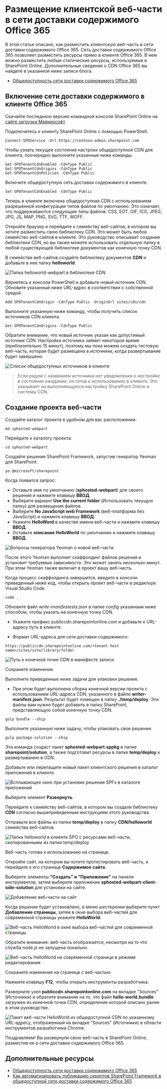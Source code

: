 # <a name="hosting-client-side-web-part-from-office-365-cdn"></a>Размещение клиентской веб-части в сети доставки содержимого Office 365

В этой статье описано, как разместить клиентскую веб-часть в сети доставки содержимого Office 365. Сеть доставки содержимого Office 365 позволяет разместить ресурсы прямо в клиенте Office 365. В нем можно разместить любые статические ресурсы, используемые в SharePoint Online. Дополнительные сведения о CDN Office 365 вы найдете в указанной ниже записи блога.

* [Общедоступность сети доставки содержимого Office 365](https://dev.office.com/blogs/general-availability-of-office-365-cdn)

## <a name="enable-cdn-in-your-office-365-tenant"></a>Включение сети доставки содержимого в клиенте Office 365
Скачайте последнюю версию командной консоли SharePoint Online на [сайте загрузки Майкрософт](https://www.microsoft.com/en-us/download/details.aspx?id=35588).

Подключитесь к клиенту SharePoint Online с помощью PowerShell.
```
Connect-SPOService -Url https://contoso-admin.sharepoint.com
```

Чтобы узнать текущее состояние настроек общедоступной CDN для клиента, поочередно выполните указанные ниже команды. 
```
Get-SPOTenantCdnEnabled -CdnType Public
Get-SPOTenantCdnOrigins -CdnType Public
Get-SPOTenantCdnPolicies -CdnType Public
```
Включите общедоступную сеть доставки содержимого в клиенте.
```
Set-SPOTenantCdnEnabled -CdnType Public
```
Теперь в клиенте включена общедоступная CDN с использованием разрешенной конфигурации типов файлов по умолчанию. Это означает, что поддерживаются следующие типы файлов: CSS, EOT, GIF, ICO, JPEG, JPG, JS, MAP, PNG, SVG, TTF, WOFF.

Откройте браузер и перейдите к семейству веб-сайтов, в котором вы хотите разместить свою библиотеку CDN. Это может быть любое семейство веб-сайтов в клиенте. Это руководство описывает создание библиотеки CDN, но вы также можете использовать отдельную папку в любой существующей библиотеке документов как конечную точку CDN.

В семействе веб-сайтов создайте библиотеку документов **CDN** и добавьте в нее папку **helloworld**.

![Папка helloworld-webpart в библиотеке CDN](../../../../images/cdn-helloworld-folder.png) 

Вернитесь к консоли PowerShell и добавьте новый источник CDN. Обновите указанный ниже URL-адрес в соответствии с собственной средой. 
```
Add-SPOTenantCdnOrigin -CdnType Public -OriginUrl sites/cdn/cdn
```
Выполните указанную ниже команду, чтобы получить список источников CDN клиента.
```
Get-SPOTenantCdnOrigins -CdnType Public
```
Обратите внимание, что новый источник указан как допустимый источник CDN. Настройка источника займет некоторое время (приблизительно 15 минут), поэтому мы пока можем создать тестовую веб-часть, которая будет размещена в источнике, когда развертывание будет завершено. 

![Список общедоступных источников в клиенте](../../../../images/cdn-public-origins.png)

> Если рядом с названием источника нет уведомления о *настройке в состоянии ожидания*, он готов к использованию в клиенте. Это указывает на выполняющуюся настройку SharePoint Online и системы CDN. 

## <a name="creating-a-new-web-part-project"></a>Создание проекта веб-части

Создайте каталог проекта в удобном для вас расположении:

```
md sphosted-webpart
```
    
Перейдите к каталогу проекта:

```
cd sphosted-webpart
```

Создайте решение SharePoint Framework, запустив генератор Yeoman для SharePoint:

```
yo @microsoft/sharepoint
```
    
Когда появится запрос:

* Оставьте имя по умолчанию (**sphosted-webpart**) для своего решения и нажмите клавишу **ВВОД**.
* Выберите вариант **Use the current folder** (Использовать текущую папку) для размещения файлов.
* Выберите **No JavaScript web Framework** (веб-платформа без JavaScript) и нажмите клавишу **ВВОД**.
* Укажите **HelloWord** в качестве имени веб-части и нажмите клавишу **ВВОД**.
* Оставьте **описание HelloWorld** по умолчанию и нажмите клавишу **ВВОД**.

![Вопросы генератора Yeoman о новой веб-части](../../../../images/cdn-create-webpart-yo.png)

После этого Yeoman выполнит скаффолдинг файлов решения и установит требуемые зависимости. Это может занять несколько минут. При этом Yeoman также включит в проект вашу веб-часть.
    
Когда процесс скаффолдинга завершится, введите в консоли приведенный ниже код, чтобы открыть проект веб-части в редакторе Visual Studio Code.

```
code .
```
Обновите файл *write-manifestests.json* в папке *config* указанным ниже способом, чтобы указать на конечную точку CDN. 
- Укажите префикс publiccdn.sharepointonline.com и добавьте к URL-адресу путь в клиенте.
* Формат URL-адреса для сети доставки содержимого:
```
https://publiccdn.sharepointonline.com/<tenant host name>/sites/site/library/folder
```

![Путь к конечной точке CDN в манифесте записи](../../../../images/cdn-write-manifest-json.png)

Сохраните изменения.

Выполните приведенные ниже задачи для упаковки решения.
* При этом будет выполнена сборка конечной версии проекта с использованием URL-адреса CDN, указанного в файле **writer-manifest.json**. Результат будет помещен в папку **./temp/deploy**. Эти файлы вам нужно будет добавить в папку SharePoint, представляющую собой конечную точку CDN. 

```
gulp bundle --ship
```

Выполните указанную ниже задачу, чтобы упаковать свое решение.

```
gulp package-solution --ship
```

Эта команда создаст пакет **sphosted-webpart.sppkg** в папке **sharepoint/solution**, а также подготовит ресурсы в папке **temp/deploy** к развертыванию в CDN.

Добавьте или перетащите новый пакет клиентского решения в каталог приложений в клиенте. 

![Всплывающее окно при установке решения SPFx в каталоге приложений](../../../../images/cdn-upload-solution-to-app-catalog.png)

Выберите элемент **Развернуть**.

Перейдите к семейству веб-сайтов, в котором вы создали библиотеку **CDN** согласно вышеприведенным инструкциям этого руководства.

Отправьте все файлы из папки **temp/deploy** в папку **CDN/helloworld** семейства веб-сайтов. 

![Папка helloworld в клиенте SPO с ресурсами веб-части, скопированными из папки temp/deploy](../../../../images/cdn-web-part-files-in-folder.png)

Веб-часть готова к использованию на странице.

Откройте сайт, на котором вы хотите протестировать веб-часть, и перейдите к его странице **Содержимое сайта**.

Выберите элементы **"Создать" и "Приложение"** на панели инструментов, затем выберите приложение **sphosted-webpart-client-side-solution** для установки на сайте.

![Добавление веб-части на сайт](../../../../images/cdn-add-webpart-to-site.png)

Когда решение будет установлено, в меню *шестеренки* выберите пункт **Добавление страницы**, затем в окне выбора веб-частей для современной страницы укажите **HelloWorld**.

![Веб-часть HelloWorld в окне выбора веб-частей для современной страницы](../../../../images/cdn-web-part-picker.png)

Обратите внимание: веб-часть отображается, несмотря на то что служба node.js не запущена локально. 

![Веб-часть HelloWorld на современной странице в режиме редактирования](../../../../images/cdn-web-part-rendering.png)

Сохраните изменения на странице с веб-частью.

Нажмите клавишу **F12**, чтобы открыть инструменты разработчика.

Разверните узел **publiccdn.sharepointonline.com** на вкладке "Sources" (Источники) и обратите внимание на то, что файл **hello-world.bundle** загружен из конечной точки CDN, определение которой описано ранее в этом руководстве.

![Пакет веб-части HelloWorld из общедоступной CDN по указанному URL-адресу, отображенный на вкладке "Sources" (Источники) в области инструментов разработчика Chrome](../../../../images/cdn-web-part-f12-source.png)

Поздравляем! Вы развернули свою веб-часть в SharePoint Online, разместив ее в сети доставки содержимого Office 365. 

## <a name="additional-resources"></a>Дополнительные ресурсы

- [Общедоступность сети доставки содержимого Office 365](https://dev.office.com/blogs/general-availability-of-office-365-cdn)
- [Как автоматизировать публикацию скриптов SharePoint Framework в общедоступной сети доставки содержимого Office 365](https://www.eliostruyf.com/automate-publishing-of-your-sharepoint-framework-scripts-to-office-365-public-cdn)